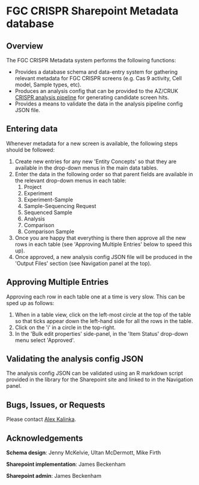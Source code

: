 # FGC CRISPR Sharepoint Metadata database

## Overview

The FGC CRISPR Metadata system performs the following functions:

* Provides a database schema and data-entry system for gathering relevant metadata for FGC CRISPR screens (e.g. Cas 9 activity, Cell model, Sample types, etc).
* Produces an analysis config that can be provided to the AZ/CRUK [CRISPR analysis pipeline](https://bitbucket.astrazeneca.com/projects/DA/repos/az-cruk-crispr-pipeline/browse) for generating candidate screen hits.
* Provides a means to validate the data in the analysis pipeline config JSON file.

## Entering data

Whenever metadata for a new screen is available, the following steps should be followed:

1. Create new entries for any new 'Entity Concepts' so that they are available in the drop-down menus in the main data tables.
2. Enter the data in the following order so that parent fields are available in the relevant drop-down menus in each table:
    1. Project
    2. Experiment
    3. Experiment-Sample
    4. Sample-Sequencing Request
    5. Sequenced Sample
    6. Analysis
    7. Comparison
    8. Comparison Sample
3. Once you are happy that everything is there then approve all the new rows in each table (see 'Approving Multiple Entries' below to speed this up).
4. Once approved, a new analysis config JSON file will be produced in the 'Output Files' section (see Navigation panel at the top).

## Approving Multiple Entries

Approving each row in each table one at a time is very slow. This can be sped up as follows:

1. When in a table view, click on the left-most circle at the top of the table so that ticks appear down the left-hand side for all the rows in the table.
2. Click on the 'i' in a circle in the top-right.
3. In the 'Bulk edit properties' side-panel, in the 'Item Status' drop-down menu select 'Approved'.

## Validating the analysis config JSON

The analysis config JSON can be validated using an R markdown script provided in the library for the Sharepoint site and linked to in the Navigation panel.

## Bugs, Issues, or Requests

Please contact [Alex Kalinka](mailto:alex.kalinka@cancer.org.uk).

## Acknowledgements

**Schema design**: Jenny McKelvie, Ultan McDermott, Mike Firth

**Sharepoint implementation**: James Beckenham

**Sharepoint admin**: James Beckenham

